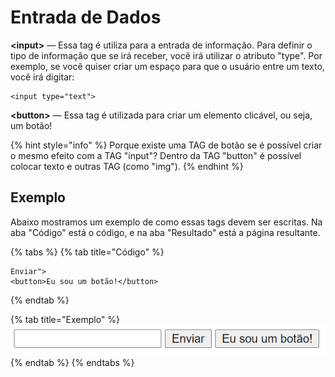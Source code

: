# Entrada de Dados

**&lt;input&gt;** — Essa tag é utiliza para a entrada de informação. Para definir o tipo de informação que se irá receber, você irá utilizar o atributo "type". Por exemplo, se você quiser criar um espaço para que o usuário entre um texto, você irá digitar:

```markup
<input type="text">
```

**&lt;button&gt;** — Essa tag é utilizada para criar um elemento clicável, ou seja, um botão!

{% hint style="info" %}
Porque existe uma TAG de botão se é possível criar o mesmo efeito com a TAG "input"? Dentro da TAG "button" é possível colocar texto e outras TAG \(como "img"\).
{% endhint %}

## Exemplo

Abaixo mostramos um exemplo de como essas tags devem ser escritas. Na aba "Código" está o código, e na aba "Resultado" está a página resultante.

{% tabs %}
{% tab title="Código" %}
```markup
Enviar">
<button>Eu sou um botão!</button>
```
{% endtab %}

{% tab title="Exemplo" %}
![](../../../.gitbook/assets/entrada.png)
{% endtab %}
{% endtabs %}

